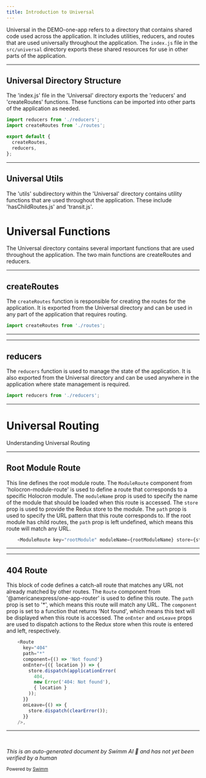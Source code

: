 ```yaml
---
title: Introduction to Universal
---
```

Universal in the DEMO-one-app refers to a directory that contains shared code used across the application. It includes utilities, reducers, and routes that are used universally throughout the application. The `index.js` file in the `src/universal` directory exports these shared resources for use in other parts of the application.

<SwmSnippet path="/src/universal/index.js" line="17">

---

## Universal Directory Structure

The 'index.js' file in the 'Universal' directory exports the 'reducers' and 'createRoutes' functions. These functions can be imported into other parts of the application as needed.

```javascript
import reducers from './reducers';
import createRoutes from './routes';

export default {
  createRoutes,
  reducers,
};
```

---

</SwmSnippet>

## Universal Utils

The 'utils' subdirectory within the 'Universal' directory contains utility functions that are used throughout the application. These include 'hasChildRoutes.js' and 'transit.js'.

# Universal Functions

The Universal directory contains several important functions that are used throughout the application. The two main functions are createRoutes and reducers.

<SwmSnippet path="/src/universal/index.js" line="18">

---

## createRoutes

The `createRoutes` function is responsible for creating the routes for the application. It is exported from the Universal directory and can be used in any part of the application that requires routing.

```javascript
import createRoutes from './routes';
```

---

</SwmSnippet>

<SwmSnippet path="/src/universal/index.js" line="17">

---

## reducers

The `reducers` function is used to manage the state of the application. It is also exported from the Universal directory and can be used anywhere in the application where state management is required.

```javascript
import reducers from './reducers';
```

---

</SwmSnippet>

# Universal Routing

Understanding Universal Routing

<SwmSnippet path="/src/universal/routes.jsx" line="33">

---

## Root Module Route

This line defines the root module route. The `ModuleRoute` component from 'holocron-module-route' is used to define a route that corresponds to a specific Holocron module. The `moduleName` prop is used to specify the name of the module that should be loaded when this route is accessed. The `store` prop is used to provide the Redux store to the module. The `path` prop is used to specify the URL pattern that this route corresponds to. If the root module has child routes, the `path` prop is left undefined, which means this route will match any URL.

```javascript
    <ModuleRoute key="rootModule" moduleName={rootModuleName} store={store} path={rootHasChildRoutes ? undefined : '/'} />,
```

---

</SwmSnippet>

<SwmSnippet path="/src/universal/routes.jsx" line="34">

---

## 404 Route

This block of code defines a catch-all route that matches any URL not already matched by other routes. The `Route` component from '@americanexpress/one-app-router' is used to define this route. The `path` prop is set to '\*', which means this route will match any URL. The `component` prop is set to a function that returns 'Not found', which means this text will be displayed when this route is accessed. The `onEnter` and `onLeave` props are used to dispatch actions to the Redux store when this route is entered and left, respectively.

```javascript
    <Route
      key="404"
      path="*"
      component={() => 'Not found'}
      onEnter={({ location }) => {
        store.dispatch(applicationError(
          404,
          new Error('404: Not found'),
          { location }
        ));
      }}
      onLeave={() => {
        store.dispatch(clearError());
      }}
    />,
```

---

</SwmSnippet>

&nbsp;

*This is an auto-generated document by Swimm AI 🌊 and has not yet been verified by a human*

<SwmMeta version="3.0.0" repo-id="Z2l0aHViJTNBJTNBREVNTy1vbmUtYXBwJTNBJTNBZ2lsYWRuYXZvdA==" repo-name="DEMO-one-app" doc-type="overview"><sup>Powered by [Swimm](/)</sup></SwmMeta>
